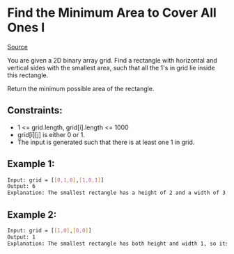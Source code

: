 # Find the Minimum Area to Cover All Ones I
[Source](https://leetcode.com/problems/find-the-minimum-area-to-cover-all-ones-i/)

You are given a 2D binary array grid. Find a rectangle with horizontal and vertical sides with the smallest area, such that all the 1's in grid lie inside this rectangle.

Return the minimum possible area of the rectangle.

## Constraints:

 - 1 <= grid.length, grid[i].length <= 1000
 - grid[i][j] is either 0 or 1.
 - The input is generated such that there is at least one 1 in grid.

## Example 1:
```sh
Input: grid = [[0,1,0],[1,0,1]]
Output: 6
Explanation: The smallest rectangle has a height of 2 and a width of 3, so it has an area of 2 * 3 = 6.
```

## Example 2:
```sh
Input: grid = [[1,0],[0,0]]
Output: 1
Explanation: The smallest rectangle has both height and width 1, so its area is 1 * 1 = 1.
```